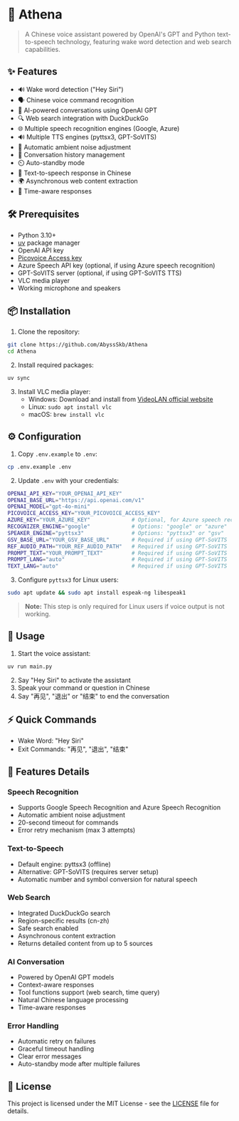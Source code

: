 # 🎤 Athena

> A Chinese voice assistant powered by OpenAI's GPT and Python text-to-speech technology, featuring wake word detection and web search capabilities.

## ✨ Features

- 🔊 Wake word detection ("Hey Siri")
- 🗣️ Chinese voice command recognition
- 🤖 AI-powered conversations using OpenAI GPT
- 🔍 Web search integration with DuckDuckGo
- 🌐 Multiple speech recognition engines (Google, Azure)
- 🔊 Multiple TTS engines (pyttsx3, GPT-SoVITS)
- 🎯 Automatic ambient noise adjustment
- 🔄 Conversation history management
- ⏲️ Auto-standby mode
- 🎵 Text-to-speech response in Chinese
- 🌍 Asynchronous web content extraction
- 📅 Time-aware responses

## 🛠️ Prerequisites

- Python 3.10+
- [uv](https://github.com/astral-sh/uv) package manager 
- OpenAI API key
- [Picovoice Access key](https://console.picovoice.ai/)
- Azure Speech API key (optional, if using Azure speech recognition)
- GPT-SoVITS server (optional, if using GPT-SoVITS TTS)
- VLC media player
- Working microphone and speakers

## 📦 Installation

1. Clone the repository:
```bash
git clone https://github.com/AbyssSkb/Athena
cd Athena
```

2. Install required packages:
```bash
uv sync
```

3. Install VLC media player:
   - Windows: Download and install from [VideoLAN official website](https://www.videolan.org/)
   - Linux: `sudo apt install vlc`
   - macOS: `brew install vlc`

## ⚙️ Configuration

1. Copy `.env.example` to `.env`:
```bash
cp .env.example .env
```

2. Update `.env` with your credentials:
```bash
OPENAI_API_KEY="YOUR_OPENAI_API_KEY"
OPENAI_BASE_URL="https://api.openai.com/v1"
OPENAI_MODEL="gpt-4o-mini"
PICOVOICE_ACCESS_KEY="YOUR_PICOVOICE_ACCESS_KEY"
AZURE_KEY="YOUR_AZURE_KEY"             # Optional, for Azure speech recognition
RECOGNIZER_ENGINE="google"             # Options: "google" or "azure"
SPEAKER_ENGINE="pyttsx3"               # Options: "pyttsx3" or "gsv"
GSV_BASE_URL="YOUR_GSV_BASE_URL"       # Required if using GPT-SoVITS
REF_AUDIO_PATH="YOUR_REF_AUDIO_PATH"   # Required if using GPT-SoVITS
PROMPT_TEXT="YOUR_PROMPT_TEXT"         # Required if using GPT-SoVITS
PROMPT_LANG="auto"                     # Required if using GPT-SoVITS
TEXT_LANG="auto"                       # Required if using GPT-SoVITS
```

3. Configure `pyttsx3` for Linux users:
```bash
sudo apt update && sudo apt install espeak-ng libespeak1
```
> **Note:** This step is only required for Linux users if voice output is not working.

## 🚀 Usage

1. Start the voice assistant:
```bash
uv run main.py
```

2. Say "Hey Siri" to activate the assistant
3. Speak your command or question in Chinese
4. Say "再见", "退出" or "结束" to end the conversation

## ⚡ Quick Commands

- Wake Word: "Hey Siri"
- Exit Commands: "再见", "退出", "结束"

## 🎯 Features Details

### Speech Recognition
- Supports Google Speech Recognition and Azure Speech Recognition
- Automatic ambient noise adjustment
- 20-second timeout for commands
- Error retry mechanism (max 3 attempts)

### Text-to-Speech
- Default engine: pyttsx3 (offline)
- Alternative: GPT-SoVITS (requires server setup)
- Automatic number and symbol conversion for natural speech

### Web Search
- Integrated DuckDuckGo search
- Region-specific results (cn-zh)
- Safe search enabled
- Asynchronous content extraction
- Returns detailed content from up to 5 sources

### AI Conversation
- Powered by OpenAI GPT models
- Context-aware responses
- Tool functions support (web search, time query)
- Natural Chinese language processing
- Time-aware responses

### Error Handling
- Automatic retry on failures
- Graceful timeout handling
- Clear error messages
- Auto-standby mode after multiple failures

## 📝 License

This project is licensed under the MIT License - see the [LICENSE](LICENSE) file for details.
